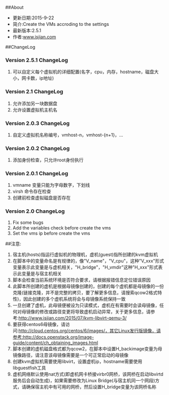 ##About
- 更新日期:2015-9-22
- 简介:Create the VMs accroding to the settings
- 最新版本:2.5.1
- 作者:www.isjian.com

##ChangeLog
### Version 2.5.1 ChangeLog
1. 可以自定义每个虚拟机的详细配置(名字，cpu，内存，hostname，磁盘大小，网卡数，ip地址)

### Version 2.1 ChangeLog
1. 允许添加另一块数据盘
2. 允许设置虚拟机主机名

### Version 2.0.3 ChangeLog
1. 自定义虚拟机名称编号，vmhost-n，vmhost-{n+1}，...

### Version 2.0.2 ChangeLog
1. 添加身份检查，只允许root身份执行

### Version 2.0.1 ChangeLog
1. vmname 变量只能为字母数字，下划线
2. virsh 命令存在检查
3. 创建前检查虚拟磁盘是否存在

### Version 2.0 ChangeLog
1. Fix some bugs
2. Add the variables check before create the vms
3. Set the vms ip before create the vms

##注意:
1. 宿主机(hosts)指运行虚拟机的物理机，虚机(guest)指所创建的kvm虚拟机
2. 在脚本中的变量命名是有规律的，像"V_name"，"V_cpu"，这种"V_xxx"形式变量表示此变量是与虚机相关，"H_bridge"，"H_vmdir"这种"H_xxx"形式表示此变量是与宿主机相关
3. 脚本会检查当前系统环境是否符合要求，请根据报错信息定位错误原因
4. 此脚本所创建的虚机是根据母镜像创建的，创建的每个虚机都是母镜像的一份克隆(链接克隆，并不是完整的拷贝，要了解更多信息，请搜索qcow2格式特性)，因此创建的多个虚机系统将会与母镜像系统保持一致
5. 一旦创建了虚机，此母镜便被设为只读模式，虚机在有需要时会读母镜像，任何对母镜像的修改或路径变更将导致虚机启动异常，关于更多信息，请参考:http://www.isjian.com/2015/07/kvm-libvirt-qemu-3/
6. 要获得centos6母镜像，请访问:http://cloud.centos.org/centos/6/images/，其它Linux发行版镜像，请参考:http://docs.openstack.org/image-guide/content/ch_obtaining_images.html
7. 脚本创建的虚机磁盘格式都为qcow2，在脚本中设置H_backimage变量为母镜像路径，请注意该母镜像需要是一个可正常启动的母镜像
8. 创建kvm虚拟机需要使用libvirt，设置虚机ip，hostname需要使用libguestfish工具
9. 虚机网络默认使用nat方式(即虚机网卡桥接virbr0网桥，该网桥在启动libvirtd服务后会自动生成)，如果需要修改为Linux Bridge(与宿主机同一个网段)方式，请确保宿主机中有可用的网桥，然后设置H_bridge变量为该网桥名称

